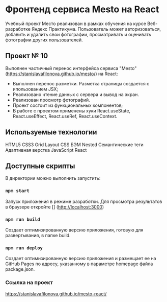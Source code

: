 # Фронтенд сервиса Mesto на React

Учебный проект Место реализован в рамках обучения на курсе Веб-разработке Яндекс Практикума. Пользователь может авторизоваться, добавить и удалить свои фотографии, просматривать и оценивать фотографии других пользователей.

## Проект № 10

Выполнен частичный перенос интерфейса сервиса "Mesto" (<https://stanislavafilonova.github.io/mesto/>) на React:

* Выполнен перенос разметки. Разметка страницы создается с ипользованием JSX;
* Реализовано чтение данных с сервера и вывод на экран.
* Реализован просмотр фотографий.
* Проект состоит из функциональных компонентов;
* В работе с проектом применены хуки React.useState, React.useEffect, React.useRef, React.useContext.

## Используемые технологии

HTML5
CSS3
Grid Layout
CSS БЭМ Nested
Семантические теги
Адаптивная верстка
JavaScript
React

## Доступные скрипты

В директории можно выполнить запустить:

### `npm start`

Запуск приложения в режиме разработки.
Для просмотра результатов в браузере откройте [] (<http://localhost:3000>)

### `npm run build`

Создает оптимизированную версию приложения, готовую для развертывания, в папке build.

### `npm run deploy`

Создает оптимизированную версию приложения и размещает ее на GitHub Pages по адресу, указанному в параметре homepage файла package.json.

### Ссылка на проект

<https://stanislavafilonova.github.io/mesto-react/>
